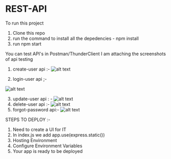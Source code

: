 # REST-API

To run this project
1) Clone this repo
2) run the command to install all the depedencies - npm install
3) run npm start

You can test API's in Postman/ThunderClient
I am attaching the screenshots of api testing
1) create-user api :-
![alt text](https://github.com/sauravdhaka/REST-API/assets/71395329/3e364805-a223-4d5d-b87f-8e84164bd9f9)

2) login-user api ;-
   
![alt text](https://github.com/sauravdhaka/REST-API/assets/71395329/1080d2a8-e790-426c-a477-64065c2220f7)

3) update-user api : -
   ![alt text](https://github.com/sauravdhaka/REST-API/assets/71395329/575ece39-8706-4348-a317-41531a676322)
4) delete-user api :-
   ![alt text](https://github.com/sauravdhaka/REST-API/assets/71395329/806b413c-d889-4d3c-a8d8-42c24c391a22)
5) forgot-password api:-
   ![alt text](https://github.com/sauravdhaka/REST-API/assets/71395329/7e661060-6f11-4d08-852a-3ceb0811915b)


STEPS TO DEPLOY :-
1) Need to create a UI for IT
2) In index.js we add app.use(express.static())
3) Hosting Environment
4) Configure Environment Variables
5) Your app is ready to be deployed 
